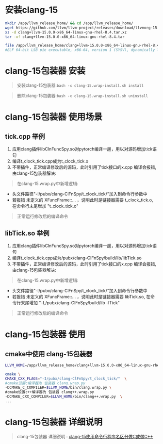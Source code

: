
# 安装clang-15
```bash
mkdir /app/llvm_release_home/ && cd /app/llvm_release_home/
wget https://github.com/llvm/llvm-project/releases/download/llvmorg-15.0.0/clang+llvm-15.0.0-x86_64-linux-gnu-rhel-8.4.tar.xz
xz -d clang+llvm-15.0.0-x86_64-linux-gnu-rhel-8.4.tar.xz
tar -xf clang+llvm-15.0.0-x86_64-linux-gnu-rhel-8.4.tar

file /app/llvm_release_home/clang+llvm-15.0.0-x86_64-linux-gnu-rhel-8.4/bin/clang-15
#ELF 64-bit LSB pie executable, x86-64, version 1 (SYSV), dynamically linked, interpreter /lib64/ld-linux-x86-64.so.2, for GNU/Linux 3.2.0, not stripped, too many notes (256)

```

# clang-15包装器 安装
> 安装clang-15包装器:``` bash -x clang-15.wrap-install.sh install ```

> 删除clang-15包装器:``` bash -x clang-15.wrap-install.sh uninstall ```


# clang-15包装器 使用场景

## tick.cpp 举例
1. 应用clang插件libClnFuncSpy.so对pytorch编译一趟，用以对源码增加tick语句
2. 编译t_clock_tick.cpp成为t_clock_tick.o
2. 不带插件，正常编译修改后的源码，此时引用了tick接口的x.cpp 编译会报错, 由clang-15包装器解决:
> 在clang-15.wrap.py中新增逻辑:  
- 头文件路径"-I/pubx/clang-ClFnSpy/t_clock_tick/"加入到命令行参数中
- 若报错  未定义的 XFuncFrame::... ，说明此时是链接器需要 t_clock_tick.o, 在命令行末尾增加 "t_clock_tick.o"
> 正常运行修改后的编译命令


## libTick.so 举例
1. 应用clang插件libClnFuncSpy.so对pytorch编译一趟，用以对源码增加tick语句
2. 编译t_clock_tick.cpp成为/pubx/clang-ClFnSpy/build/lib/libTick.so
2. 不带插件，正常编译修改后的源码，此时引用了tick接口的x.cpp 编译会报错, 由clang-15包装器解决:
> 在clang-15.wrap.py中新增逻辑:  
- 头文件路径"-I/pubx/clang-ClFnSpy/t_clock_tick/"加入到命令行参数中
- 若报错  未定义的 XFuncFrame::... ，说明此时是链接器需要 libTick.so, 在命令行末尾增加 "-L/pubx/clang-ClFnSpy/build/lib  -lTick"
> 正常运行修改后的编译命令


# clang-15包装器 使用

## cmake中使用 clang-15包装器
```bash
LLVM_HOME=/app/llvm_release_home/clang+llvm-15.0.0-x86_64-linux-gnu-rhel-8.4/

cmake \ 
CMAKE_CXX_FLAGS="-I/pubx/clang-ClFnSpy/t_clock_tick/"  \
#cmake设置c编译器为 包装器 clang.wrap.py
-DCMAKE_C_COMPILER=$LLVM_HOME/bin/clang.wrap.py \
#cmake设置c++编译器为 包装器 clang++.wrap.py
-DCMAKE_CXX_COMPILER=$LLVM_HOME/bin/clang++.wrap.py  \
...

```


# clang-15包装器 详细说明
> clang-15包装器 详细说明 : [clang-15使用命令行程序名区分做C或做C++](https://gitcode.net/pubx/analyze_code/clang-wrap/-/blob/master/clang-15-cmdName-as-C-or-CPP.md)